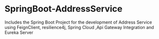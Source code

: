 # SpringBoot-AddressService
Includes the Spring Boot Project for the development of Address Service using FeignClient, resilience4j, Spring Cloud ,Api Gateway Integration and Eureka Server

